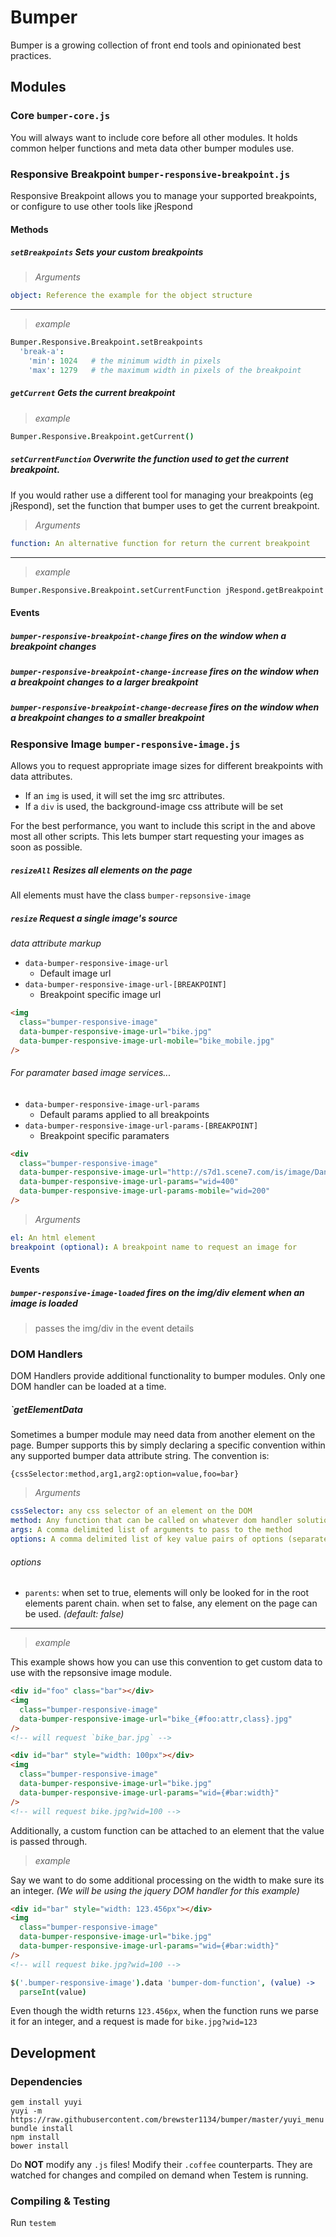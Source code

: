 # Bumper
Bumper is a growing collection of front end tools and opinionated best practices.

## Modules
### Core `bumper-core.js`
You will always want to include core before all other modules.  It holds common helper functions and meta data other bumper modules use.

### Responsive Breakpoint `bumper-responsive-breakpoint.js`
Responsive Breakpoint allows you to manage your supported breakpoints, or configure to use other tools like jRespond

#### Methods
##### `setBreakpoints` Sets your custom breakpoints
> _Arguments_
```yaml
object: Reference the example for the object structure
```
---
> _example_
```coffee
Bumper.Responsive.Breakpoint.setBreakpoints
  'break-a':
    'min': 1024   # the minimum width in pixels
    'max': 1279   # the maximum width in pixels of the breakpoint
```

##### `getCurrent` Gets the current breakpoint
> _example_
```coffee
Bumper.Responsive.Breakpoint.getCurrent()
```

##### `setCurrentFunction` Overwrite the function used to get the current breakpoint.
If you would rather use a different tool for managing your breakpoints (eg jRespond), set the function that bumper uses to get the current breakpoint.

> _Arguments_
```yaml
function: An alternative function for return the current breakpoint
```
---
> _example_
```coffee
Bumper.Responsive.Breakpoint.setCurrentFunction jRespond.getBreakpoint
```

#### Events
##### `bumper-responsive-breakpoint-change` fires on the window when a breakpoint changes
##### `bumper-responsive-breakpoint-change-increase` fires on the window when a breakpoint changes to a larger breakpoint
##### `bumper-responsive-breakpoint-change-decrease` fires on the window when a breakpoint changes to a smaller breakpoint

### Responsive Image `bumper-responsive-image.js`
Allows you to request appropriate image sizes for different breakpoints with data attributes.

* If an `img` is used, it will set the img src attributes.
* If a `div` is used, the background-image css attribute will be set

For the best performance, you want to include this script in the <head> and above most all other scripts.  This lets bumper start requesting your images as soon as possible.

##### `resizeAll` Resizes all elements on the page
All elements must have the class `bumper-repsonsive-image`

##### `resize` Request a single image's source

_data attribute markup_
* `data-bumper-responsive-image-url`
  * Default image url
* `data-bumper-responsive-image-url-[BREAKPOINT]`
  * Breakpoint specific image url

```html
<img
  class="bumper-responsive-image"
  data-bumper-responsive-image-url="bike.jpg"
  data-bumper-responsive-image-url-mobile="bike_mobile.jpg"
/>
```

###### For paramater based image services...
* `data-bumper-responsive-image-url-params`
  * Default params applied to all breakpoints
* `data-bumper-responsive-image-url-params-[BREAKPOINT]`
  * Breakpoint specific paramaters

```html
<div
  class="bumper-responsive-image"
  data-bumper-responsive-image-url="http://s7d1.scene7.com/is/image/DanaCo/all_bike_colors"
  data-bumper-responsive-image-url-params="wid=400"
  data-bumper-responsive-image-url-params-mobile="wid=200"
/>
```

> _Arguments_
```yaml
el: An html element
breakpoint (optional): A breakpoint name to request an image for
```

#### Events
##### `bumper-responsive-image-loaded` fires on the img/div element when an image is loaded
> passes the img/div in the event details

### DOM Handlers
DOM Handlers provide additional functionality to bumper modules. Only one DOM handler can be loaded at a time.

##### `getElementData
Sometimes a bumper module may need data from another element on the page. Bumper supports this by simply declaring a specific convention within any supported bumper data attribute string. The convention is:

`{cssSelector:method,arg1,arg2:option=value,foo=bar}`

> _Arguments_
```yaml
cssSelector: any css selector of an element on the DOM
method: Any function that can be called on whatever dom handler solution is loaded
args: A comma delimited list of arguments to pass to the method
options: A comma delimited list of key value pairs of options (separated by an `=`) (optional)
```

###### options
* `parents`: when set to true, elements will only be looked for in the root elements parent chain.  when set to false, any element on the page can be used. _(default: false)_

---
> _example_

This example shows how you can use this convention to get custom data to use with the repsonsive image module.

```html
<div id="foo" class="bar"></div>
<img
  class="bumper-responsive-image"
  data-bumper-responsive-image-url="bike_{#foo:attr,class}.jpg"
/>
<!-- will request `bike_bar.jpg` -->

<div id="bar" style="width: 100px"></div>
<img
  class="bumper-responsive-image"
  data-bumper-responsive-image-url="bike.jpg"
  data-bumper-responsive-image-url-params="wid={#bar:width}"
/>
<!-- will request bike.jpg?wid=100 -->
```

Additionally, a custom function can be attached to an element that the value is passed through.

> _example_

Say we want to do some additional processing on the width to make sure its an integer. _(We will be using the jquery DOM handler for this example)_

```html
<div id="bar" style="width: 123.456px"></div>
<img
  class="bumper-responsive-image"
  data-bumper-responsive-image-url="bike.jpg"
  data-bumper-responsive-image-url-params="wid={#bar:width}"
/>
<!-- will request bike.jpg?wid=100 -->
```

```coffee
$('.bumper-responsive-image').data 'bumper-dom-function', (value) ->
  parseInt(value)
```

Even though the width returns `123.456px`, when the function runs we parse it for an integer, and a request is made for `bike.jpg?wid=123`

## Development
### Dependencies
```shell
gem install yuyi
yuyi -m https://raw.githubusercontent.com/brewster1134/bumper/master/yuyi_menu
bundle install
npm install
bower install
```

Do **NOT** modify any `.js` files!  Modify their `.coffee` counterparts.  They are watched for changes and compiled on demand when Testem is running.

### Compiling & Testing
Run `testem`
